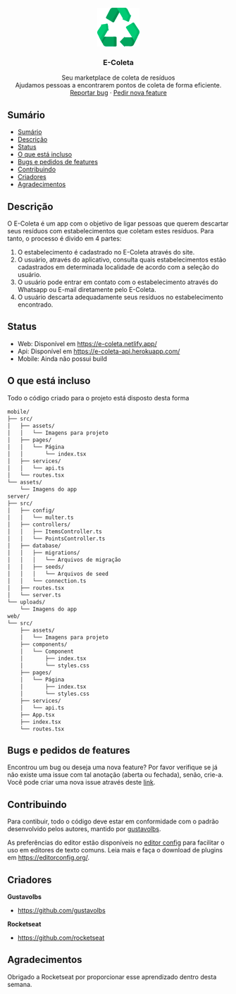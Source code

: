 <p align="center">
  <a href="https://example.com/">
    <img src="https://github.com/gustavolbs/E-Coleta/blob/master/logo.png" alt="Logo">
  </a>

  <h3 align="center">E-Coleta</h3>

  <p align="center">
    Seu marketplace de coleta de resíduos<br />
    Ajudamos pessoas a encontrarem pontos de coleta de forma eficiente.
    <br>
    <a href="https://github.com/gustavolbs/E-Coleta/issues/new?template=bug.md">Reportar bug</a>
    ·
    <a href="https://github.com/gustavolbs/E-Coleta/issues/new?template=feature.md&labels=feature">Pedir nova feature</a>
  </p>
</p>

## Sumário

- [Sumário](#sumário)
- [Descrição](#descrição)
- [Status](#status)
- [O que está incluso](#o-que-está-incluso)
- [Bugs e pedidos de features](#bugs-e-pedidos-de-features)
- [Contribuindo](#contribuindo)
- [Criadores](#criadores)
- [Agradecimentos](#agradecimentos)

## Descrição

O E-Coleta é um app com o objetivo de ligar pessoas que querem descartar seus resíduos com estabelecimentos que coletam estes resíduos. Para tanto, o processo é divido em 4 partes:

1. O estabelecimento é cadastrado no E-Coleta através do site.
2. O usuário, através do aplicativo, consulta quais estabelecimentos estão cadastrados em determinada localidade de acordo com a seleção do usuário.
3. O usuário pode entrar em contato com o estabelecimento através do Whatsapp ou E-mail diretamente pelo E-Coleta.
4. O usuário descarta adequadamente seus resíduos no estabelecimento encontrado.

## Status

- Web: Disponível em https://e-coleta.netlify.app/
- Api: Disponível em https://e-coleta-api.herokuapp.com/
- Mobile: Ainda não possui build

## O que está incluso

Todo o código criado para o projeto está disposto desta forma

```text
mobile/
├── src/
│   ├── assets/
│   │   └── Imagens para projeto
│   ├── pages/
│   │   └── Página
│   │       └── index.tsx
│   ├── services/
│   │   └── api.ts
│   └── routes.tsx
└── assets/
    └── Imagens do app
server/
├── src/
│   ├── config/
│   │   └── multer.ts
│   ├── controllers/
│   │   ├── ItemsController.ts
│   │   └── PointsController.ts
│   ├── database/
│   │   ├── migrations/
│   │   │   └── Arquivos de migração
│   │   ├── seeds/
│   │   │   └── Arquivos de seed
│   │   └── connection.ts
│   ├── routes.tsx
│   └── server.ts
└── uploads/
    └── Imagens do app
web/
└── src/
    ├── assets/
    │   └── Imagens para projeto
    ├── components/
    │   └── Component
    │       ├── index.tsx
    │       └── styles.css
    ├── pages/
    │   └── Página
    │       ├── index.tsx
    │       └── styles.css
    ├── services/
    │   └── api.ts
    ├── App.tsx
    ├── index.tsx
    └── routes.tsx
```

## Bugs e pedidos de features

Encontrou um bug ou deseja uma nova feature? Por favor verifique se já não existe uma issue com tal anotação (aberta ou fechada), senão, crie-a. Você pode criar uma nova issue através deste [link](https://github.com/gustavolbs/E-Coleta/issues/new).

## Contribuindo

Para contibuir, todo o código deve estar em conformidade com o padrão desenvolvido pelos autores, mantido por [gustavolbs](https://github.com/gustavolbs).

As preferências do editor estão disponíveis no [editor config](https://github.com/E-Coleta/blob/master/.editorconfig) para facilitar o uso em editores de texto comuns. Leia mais e faça o download de plugins em <https://editorconfig.org/>.

## Criadores

**Gustavolbs**

- <https://github.com/gustavolbs>

**Rocketseat**

- <https://github.com/rocketseat>

## Agradecimentos

Obrigado a Rocketseat por proporcionar esse aprendizado dentro desta semana.
